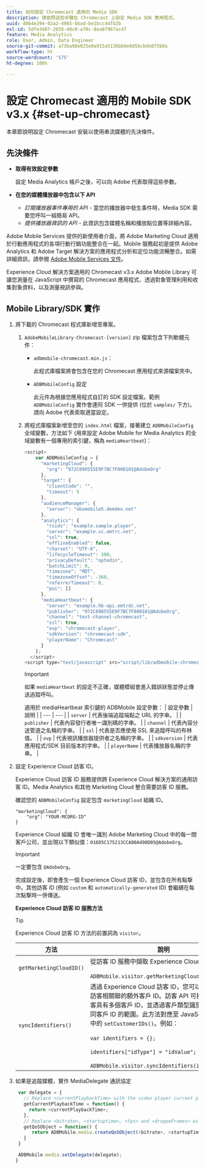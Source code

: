 ```yaml
---
title: 如何設定 Chromecast 適用的 Media SDK
description: 請依照這些步驟在 Chromecast 上設定 Media SDK 應用程式。
uuid: d664e394-02a2-4985-bbad-be1bcc44fb2b
exl-id: 5dfe3407-2858-48c0-a70c-8ea87967ac47
feature: Media Analytics
role: User, Admin, Data Engineer
source-git-commit: a73ba98e025e0a915a5136bb9e0d5bcbde875b0a
workflow-type: ht
source-wordcount: '575'
ht-degree: 100%

---
```


# 設定 Chromecast 適用的 Mobile SDK v3.x {#set-up-chromecast}

本章節說明設定 Chromecast 安裝以使用串流媒體的先決條件。

## 先決條件

* **取得有效設定參數**

   設定 Media Analytics 帳戶之後，可以向 Adobe 代表取得這些參數。
* **在您的媒體播放器中包含以下 API**

   * *訂閱播放器事件專用的 API* - 當您的播放器中發生事件時，Media SDK 需要您呼叫一組簡易 API。
   * *提供播放器資訊的 API* - 此資訊包含媒體名稱和播放點位置等詳細內容。

Adobe Mobile Services 提供的新使用者介面，將 Adobe Marketing Cloud 適用於行動應用程式的各項行動行銷功能整合在一起。Mobile 服務起初是提供 Adobe Analytics 和 Adobe Target 解決方案的應用程式分析和定位功能流暢整合。如需詳細資訊，請參閱 [Adobe Mobile Services 文件](https://experienceleague.adobe.com/docs/mobile-services/using/home.html?lang=zh-Hant)。

Experience Cloud 解決方案適用的 Chromecast v3.x Adobe Mobile Library 可讓您測量在 JavaScript 中撰寫的 Chromecast 應用程式、透過對象管理利用和收集對象資料，以及測量視訊參與。

## Mobile Library/SDK 實作

1. 將下載的 Chromecast 程式庫新增至專案。

   1. `AdobeMobileLibrary-Chromecast-[version]` zip 檔案包含下列軟體元件：

      * `adbmobile-chromecast.min.js`：

         此程式庫檔案將會包含在您的 Chromecast 應用程式來源檔案夾中。

      * `ADBMobileConfig` 設定

         此元件為根據您應用程式自訂的 SDK 設定檔案。範例 `ADBMobileConfig` 實作會連同 SDK 一併提供 (位於 `samples/` 下方)。請向 Adobe 代表索取適當設定。
   1. 將程式庫檔案新增至您的 `index.html` 檔案，接著建立 `ADBMobileConfig` 全域變數，方法如下 (用來設定 Adobe Mobile for Media Analytics 的全域變數有一個專用的索引鍵，稱為 `mediaHeartbeat`)：

      ```js
      <script>
          var ADBMobileConfig = {
            "marketingCloud": {
              "org": "972C898555E9F7BC7F000101@AdobeOrg"
            },
            "target": {
              "clientCode": "",
              "timeout": 5
            },
            "audienceManager": {
              "server": "obumobile5.demdex.net"
            },
            "analytics": {
              "rsids": "example.sample.player",
              "server": "example.sc.omtrc.net",
              "ssl": true,
              "offlineEnabled": false,
              "charset": "UTF-8",
              "lifecycleTimeout": 300,
              "privacyDefault": "optedin",
              "batchLimit": 0,
              "timezone": "MDT",
              "timezoneOffset": -360,
              "referrerTimeout": 0,
              "poi": []
            },
            "mediaHeartbeat": {
              "server": "example.hb-api.omtrdc.net",
              "publisher": "972C898555E9F7BC7F000101@AdobeOrg",
              "channel": "test-channel-chromecast",
              "ssl": true,
              "ovp": "chromecast-player",
              "sdkVersion": "chromecast-sdk",
              "playerName": "Chromecast"
            }
          };
        </script>
      <script type="text/javascript" src="script/lib/adbmobile-chromecast.min.js"></script>
      ```

      >[!IMPORTANT]
      >
      >如果 `mediaHeartbeat` 的設定不正確，媒體模組會進入錯誤狀態並停止傳送追蹤呼叫。

      適用於 mediaHeartbeat 索引鍵的 ADBMobile 設定參數：
   | 設定參數 | 說明 |
   | --- | --- |
   | `server` | 代表後端追蹤端點之 URL 的字串。 |
   | `publisher` | 代表內容發行者唯一識別碼的字串。 |
   | `channel` | 代表內容分送管道之名稱的字串。 |
   | `ssl` | 代表是否應使用 SSL 來追蹤呼叫的布林值。 |
   | `ovp` | 代表視訊播放器提供者之名稱的字串。 |
   | `sdkversion` | 代表應用程式/SDK 目前版本的字串。 |
   | `playerName` | 代表播放器名稱的字串。 |


1. 設定 Experience Cloud 訪客 ID。

   Experience Cloud 訪客 ID 服務提供跨 Experience Cloud 解決方案的通用訪客 ID。Media Analytics 和其他 Marketing Cloud 整合需要訪客 ID 服務。

   確認您的 `ADBMobileConfig` 設定包含 `marketingCloud` 組織 ID。

   ```
   "marketingCloud": {
       "org": "YOUR-MCORG-ID"
   }
   ```

   Experience Cloud 組織 ID 會唯一識別 Adobe Marketing Cloud 中的每一間客戶公司，並出現以下類似值：`016D5C175213CCA80A490D05@AdobeOrg`。

   >[!IMPORTANT]
   >
   >一定要包含 `@AdobeOrg`。

   完成設定後，即會產生一個 Experience Cloud 訪客 ID，並包含在所有點撃中。其他訪客 ID (例如 `custom` 和 `automatically-generated` ID) 會繼續在每次點撃時一併傳送。

   **Experience Cloud 訪客 ID 服務方法**

   >[!TIP]
   >
   >Experience Cloud 訪客 ID 方法的前置詞為 `visitor`。

   | 方法 | 說明 |
   | --- | --- |
   | `getMarketingCloudID()` | 從訪客 ID 服務中擷取 Experience Cloud 訪客 ID。 <br/><br/>`ADBMobile.visitor.getMarketingCloudID();` |
   | `syncIdentifiers()` | 透過 Experience Cloud 訪客 ID，您可以設定與每個訪客相關聯的額外客戶 ID。訪客 API 可接受同一名訪客具有多個客戶 ID，並透過客戶類型識別碼來區分不同客戶 ID 的範圍。此方法對應至 JavaScript 資料庫中的 `setCustomerIDs()`。例如：<br/><br/>`var identifiers = {};` <br/><br/>`identifiers["idType"] = "idValue";` <br/><br/>`ADBMobile.visitor.syncIdentifiers(identifiers);` |

1. 如果是追蹤媒體，實作 MediaDelegate 通訊協定

   ```js
    var delegate = {
      // Replace <currentPlaybackTime> with the video player current playback time
      getCurrentPlaybackTime = function() {
        return <currentPlaybackTime>;
      },
      // Replace <bitrate>, <startuptime>, <fps> and <droppeFrames> with the current playback QoS values.
      getQoSObject = function() {
         return ADBMobile.media.createQoSObject(<bitrate>, <startupTime>, <fps>, <droppedFrames>);
      }
    }
   
    ADBMobile.media.setDelegate(delegate);
   }
   ```

<!--   **Postbacks -** For more information about configuring postbacks, see [Configure Postbacks.](https://experienceleague.adobe.com/docs/mobile-services/using/manage-app-settings-ug/configuring-app/signals.html) -->
